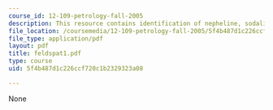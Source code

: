 ```yaml
---
course_id: 12-109-petrology-fall-2005
description: This resource contains identification of nepheline, sodalite, and leucite.
file_location: /coursemedia/12-109-petrology-fall-2005/5f4b487d1c226ccf720c1b2329323a08_feldspat1.pdf
file_type: application/pdf
layout: pdf
title: feldspat1.pdf
type: course
uid: 5f4b487d1c226ccf720c1b2329323a08

---
```

None